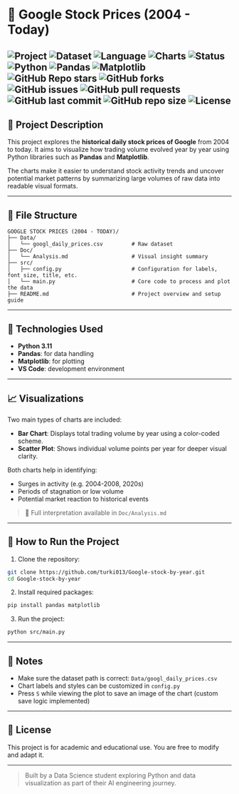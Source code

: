 # 📁 Google Stock Prices (2004 - Today)

![Project](https://img.shields.io/badge/Project-Type%3A%20Data%20Visualization-blue)
![Dataset](https://img.shields.io/badge/Dataset-Google%20Daily%20Stock%20Prices-green)
![Language](https://img.shields.io/badge/Language-Python-yellow)
![Charts](https://img.shields.io/badge/Charts-Bar%20%26%20Scatter-critical)
![Status](https://img.shields.io/badge/Status-Complete-brightgreen)
![Python](https://img.shields.io/badge/Python-3.x-blue?style=flat-square&logo=python)
![Pandas](https://img.shields.io/badge/Pandas-✔️-150?style=flat-square&logo=pandas)
![Matplotlib](https://img.shields.io/badge/Matplotlib-📊-green?style=flat-square&logo=python)
![GitHub Repo stars](https://img.shields.io/github/stars/turki013/Google-stock-by-year?style=social)
![GitHub forks](https://img.shields.io/github/forks/turki013/Google-stock-by-year?style=social)
![GitHub issues](https://img.shields.io/github/issues/turki013/Google-stock-by-year)
![GitHub pull requests](https://img.shields.io/github/issues-pr/turki013/Google-stock-by-year)
![GitHub last commit](https://img.shields.io/github/last-commit/turki013/Google-stock-by-year)
![GitHub repo size](https://img.shields.io/github/repo-size/turki013/Google-stock-by-year)
![License](https://img.shields.io/github/license/turki013/Google-stock-by-year)
---

## 🧠 Project Description

This project explores the **historical daily stock prices of Google** from 2004 to today. It aims to visualize how trading volume evolved year by year using Python libraries such as **Pandas** and **Matplotlib**.

The charts make it easier to understand stock activity trends and uncover potential market patterns by summarizing large volumes of raw data into readable visual formats.

---

## 📂 File Structure

```
GOOGLE STOCK PRICES (2004 - TODAY)/
├── Data/
│   └── googl_daily_prices.csv         # Raw dataset
├── Doc/
│   └── Analysis.md                    # Visual insight summary
├── src/
│   ├── config.py                      # Configuration for labels, font size, title, etc.
│   └── main.py                        # Core code to process and plot the data
├── README.md                          # Project overview and setup guide
```

---

## 🧰 Technologies Used

* **Python 3.11**
* **Pandas**: for data handling
* **Matplotlib**: for plotting
* **VS Code**: development environment

---

## 📈 Visualizations

Two main types of charts are included:

* **Bar Chart**: Displays total trading volume by year using a color-coded scheme.
* **Scatter Plot**: Shows individual volume points per year for deeper visual clarity.

Both charts help in identifying:

* Surges in activity (e.g. 2004-2008, 2020s)
* Periods of stagnation or low volume
* Potential market reaction to historical events

> 📌 Full interpretation available in `Doc/Analysis.md`

---

## 🚀 How to Run the Project

1. Clone the repository:

```bash
git clone https://github.com/turki013/Google-stock-by-year.git
cd Google-stock-by-year
```

2. Install required packages:

```bash
pip install pandas matplotlib
```

3. Run the project:

```bash
python src/main.py
```

---

## 📌 Notes

* Make sure the dataset path is correct: `Data/googl_daily_prices.csv`
* Chart labels and styles can be customized in `config.py`
* Press `S` while viewing the plot to save an image of the chart (custom save logic implemented)

---

## 📜 License

This project is for academic and educational use. You are free to modify and adapt it.

---

> Built by a Data Science student exploring Python and data visualization as part of their AI engineering journey.
